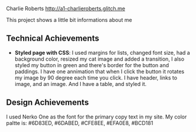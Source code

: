 Charlie Roberts
http://a1-charlieroberts.glitch.me

This project shows a little bit informations about me

## Technical Achievements
- **Styled page with CSS**:
I used margins for lists, changed font size, had a background color, resized my cat image and added a transition, 
I also styled my button in green and there's border for the button and paddings.
I have one annimation that when I click the button it rotates my image by 90 degree each time you click. I have header, links to image, and an image. And I have a table, and styled it. 

## Design Achievements
I used Nerko One as the font for the primary copy text in my site.
My color paltte is: #6D83ED, #6DABED, #CFE8EE, #EFA0E8, #BCD181

